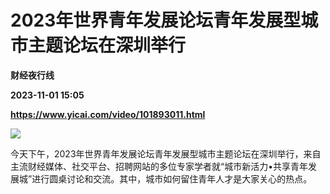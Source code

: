# 2023年世界青年发展论坛青年发展型城市主题论坛在深圳举行
**财经夜行线**

**2023-11-01 15:05**

**https://www.yicai.com/video/101893011.html**

![](http://imgcdn.yicai.com/vms-new/2023/11/ee45999716b65d301af22687879fbcb6_XPa6.jpg) 

今天下午，2023年世界青年发展论坛青年发展型城市主题论坛在深圳举行，来自主流财经媒体、社交平台、招聘网站的多位专家学者就“城市新活力•共享青年发展城”进行圆桌讨论和交流。其中，城市如何留住青年人才是大家关心的热点。